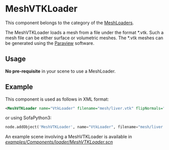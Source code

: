 MeshVTKLoader
=============

This component belongs to the category of the [MeshLoaders](https://www.sofa-framework.org/community/doc/simulation-principles/topology/#meshloaders).

The MeshVTKLoader loads a mesh from a file under the format \*.vtk. Such a mesh file can be either surface or volumetric meshes. The \*.vtk meshes can be generated using the [Paraview](https://www.paraview.org) software.

Usage
-----

**No pre-requisite** in your scene to use a MeshLoader.


Example
-------

This component is used as follows in XML format:

``` xml
<MeshVTKLoader name="VtkLoader" filename="mesh/liver.vtk" flipNormals="0"/>
```

or using SofaPython3:

``` python
node.addObject('MeshVTKLoader', name="VtkLoader", filename="mesh/liver.vtk", flipNormals="0")
```

An example scene involving a MeshVTKLoader is available in [*examples/Components/loader/MeshVTKLoader.scn*](https://github.com/sofa-framework/sofa/blob/master/examples/Components/loader/MeshVTKLoader.scn)